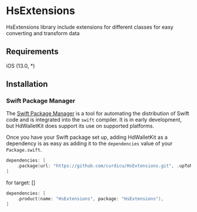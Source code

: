 # HsExtensions

HsExtensions library include extensions for different classes for easy converting and transform data

## Requirements
iOS (13.0, *)

## Installation

### Swift Package Manager

The [Swift Package Manager](https://swift.org/package-manager/) is a tool for automating the distribution of Swift code
and is integrated into the `swift` compiler. It is in early development, but HdWalletKit does support its use on
supported platforms.

Once you have your Swift package set up, adding HdWalletKit as a dependency is as easy as adding it to
the `dependencies` value of your `Package.swift`.

```swift
dependencies: [
    .package(url: "https://github.com/curdicu/HsExtensions.git", .upToNextMajor(from: "1.0.0")),
]
```

for target: []
```swift
dependencies: [
    .product(name: "HsExtensions", package: "HsExtensions"),
]
```
